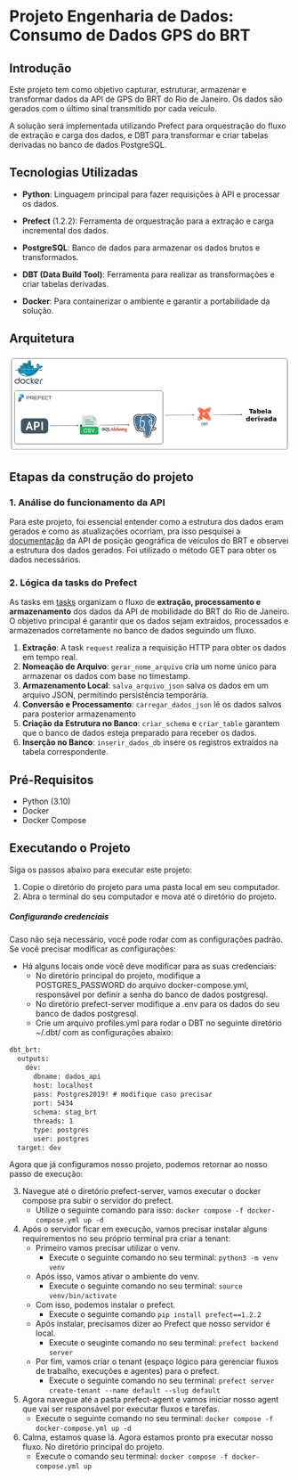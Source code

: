 #  Projeto Engenharia de Dados: Consumo de Dados GPS do BRT

## Introdução

Este projeto tem como objetivo capturar, estruturar, armazenar e transformar dados da API de GPS do BRT do Rio de Janeiro. Os dados são gerados com o último sinal transmitido por cada veículo.

A solução será implementada utilizando Prefect para orquestração do fluxo de extração e carga dos dados, e DBT para transformar e criar tabelas derivadas no banco de dados PostgreSQL.


## Tecnologias Utilizadas
-   **Python**: Linguagem principal para fazer requisições à API e processar os dados.
    
-   **Prefect** (1.2.2): Ferramenta de orquestração para a extração e carga incremental dos dados.
    
-   **PostgreSQL**: Banco de dados para armazenar os dados brutos e transformados.
    
-   **DBT (Data Build Tool)**: Ferramenta para realizar as transformações e criar tabelas derivadas.
    
-   **Docker**: Para containerizar o ambiente e garantir a portabilidade da solução.


## Arquitetura

![Diagrama de Arquitetura](img/arquitetura.jpg)

## Etapas da construção do projeto


### 1. Análise do funcionamento da API
Para este projeto, foi essencial entender como a estrutura dos dados eram gerados e como as atualizações ocorriam, pra isso pesquisei a [documentação](https://www.data.rio/documents/3ce6c6dc62b14a779dc7a6d2e22ed921/about) da API de posição geográfica de veículos do BRT e observei a estrutura dos dados gerados. Foi utilizado o método GET para obter os dados necessários.

### 2. Lógica da tasks do Prefect

As tasks em [tasks](src/tasks.py) organizam o fluxo de **extração, processamento e armazenamento** dos dados da API de mobilidade do BRT do Rio de Janeiro. O objetivo principal é garantir que os dados sejam extraídos, processados e armazenados corretamente no banco de dados seguindo um fluxo.

1.  **Extração**: A task `request` realiza a requisição HTTP para obter os dados em tempo real.
2.  **Nomeação de Arquivo**: `gerar_nome_arquivo` cria um nome único para armazenar os dados com base no timestamp.
3.  **Armazenamento Local**: `salva_arquivo_json` salva os dados em um arquivo JSON, permitindo persistência temporária.
4.  **Conversão e Processamento**: `carregar_dados_json` lê os dados salvos para posterior armazenamento
5.  **Criação da Estrutura no Banco**: `criar_schema` e `criar_table` garantem que o banco de dados esteja preparado para receber os dados.
6.  **Inserção no Banco**: `inserir_dados_db` insere os registros extraídos na tabela correspondente.



## Pré-Requisitos

-   Python (3.10)
-   Docker
-   Docker Compose

## Executando o Projeto

Siga os passos abaixo para executar este projeto:

1. Copie o diretório do projeto para uma pasta local em seu computador.
2. Abra o terminal do seu computador e mova até o diretório do projeto.

##### Configurando credenciais
Caso não seja necessário, você pode rodar com as configurações padrão. Se você precisar modificar as configurações:
- Há alguns locais onde você deve modificar para as suas credenciais:
	-	No diretório principal do projeto, modifique a POSTGRES_PASSWORD do arquivo docker-compose.yml, responsável por definir a senha do banco de dados postgresql.
	-	No diretório prefect-server modifique a .env para os dados do seu banco de dados postgresql.
	-	Crie um arquivo profiles.yml para rodar o DBT no seguinte diretório ~/.dbt/ com as configurações abaixo:
```
dbt_brt:
  outputs:
    dev:
      dbname: dados_api
      host: localhost
      pass: Postgres2019! # modifique caso precisar
      port: 5434
      schema: stag_brt
      threads: 1
      type: postgres
      user: postgres
  target: dev
```

Agora que já configuramos nosso projeto, podemos retornar ao nosso passo de execução:


3. Navegue até o diretório prefect-server, vamos executar o docker compose pra subir o servidor do prefect. 
	- Utilize o seguinte comando para isso:  `docker compose -f docker-compose.yml up -d`
5. Após o servidor ficar em execução, vamos precisar instalar alguns requirementos no seu próprio terminal pra criar a tenant:
	- Primeiro vamos precisar utilizar o venv. 
		- Execute o seguinte comando no seu terminal: `python3 -m venv venv`
	- Após isso, vamos ativar o ambiente do venv. 
		- Execute o seguinte comando no seu terminal: `source venv/bin/activate`
	- Com isso, podemos instalar o prefect. 
		- Execute o seguinte comando `pip install prefect==1.2.2`
	- Após instalar, precisamos dizer ao Prefect que nosso servidor é local. 
		- Execute o seuginte comando no seu terminal: `prefect backend server`
	- Por fim, vamos criar o tenant (espaço lógico para gerenciar fluxos de trabalho, execuções e agentes) para o prefect. 
		- Execute o seguinte comando no seu terminal: `prefect server create-tenant --name default --slug default`
6. Agora navegue até a pasta prefect-agent e vamos iniciar nosso agent que vai ser responsável por executar fluxos e tarefas. 
	- Execute o seguinte comando no seu terminal: `docker compose -f docker-compose.yml up -d`
7. Calma, estamos quase lá. Agora estamos pronto pra executar nosso fluxo. No diretório principal do projeto. 
	-	Execute o comando seu terminal: `docker compose -f docker-compose.yml up`